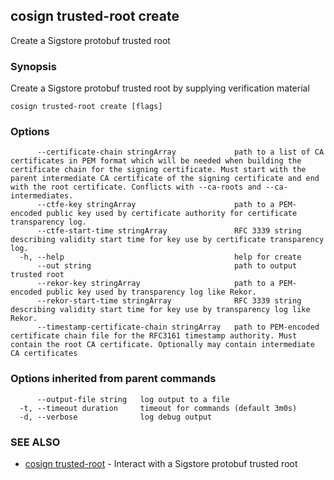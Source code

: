 ## cosign trusted-root create

Create a Sigstore protobuf trusted root

### Synopsis

Create a Sigstore protobuf trusted root by supplying verification material

```
cosign trusted-root create [flags]
```

### Options

```
      --certificate-chain stringArray             path to a list of CA certificates in PEM format which will be needed when building the certificate chain for the signing certificate. Must start with the parent intermediate CA certificate of the signing certificate and end with the root certificate. Conflicts with --ca-roots and --ca-intermediates.
      --ctfe-key stringArray                      path to a PEM-encoded public key used by certificate authority for certificate transparency log.
      --ctfe-start-time stringArray               RFC 3339 string describing validity start time for key use by certificate transparency log.
  -h, --help                                      help for create
      --out string                                path to output trusted root
      --rekor-key stringArray                     path to a PEM-encoded public key used by transparency log like Rekor.
      --rekor-start-time stringArray              RFC 3339 string describing validity start time for key use by transparency log like Rekor.
      --timestamp-certificate-chain stringArray   path to PEM-encoded certificate chain file for the RFC3161 timestamp authority. Must contain the root CA certificate. Optionally may contain intermediate CA certificates
```

### Options inherited from parent commands

```
      --output-file string   log output to a file
  -t, --timeout duration     timeout for commands (default 3m0s)
  -d, --verbose              log debug output
```

### SEE ALSO

* [cosign trusted-root](cosign_trusted-root.md)	 - Interact with a Sigstore protobuf trusted root

